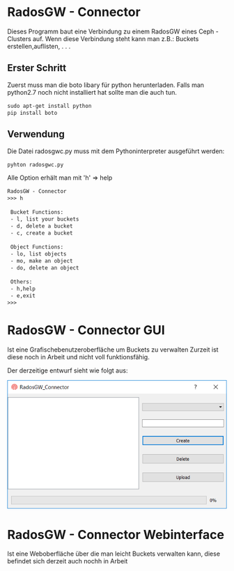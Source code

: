 # RadosGW - Connector


Dieses Programm baut eine Verbindung zu einem RadosGW eines Ceph - Clusters
auf. Wenn diese Verbindung steht kann man z.B.: Buckets erstellen,auflisten, . . .  

## Erster Schritt

Zuerst muss man die boto libary für python herunterladen.
Falls man python2.7 noch nicht installiert hat sollte man die auch tun. 

```
sudo apt-get install python
pip install boto

```
## Verwendung
Die Datei radosgwc.py muss mit dem Pythoninterpreter ausgeführt werden: 

```
pyhton radosgwc.py
```
Alle Option erhält man mit 'h' => help

```
RadosGW - Connector
>>> h

 Bucket Functions:
 - l, list your buckets
 - d, delete a bucket
 - c, create a bucket

 Object Functions:
 - lo, list objects
 - mo, make an object
 - do, delete an object

 Others:
 - h,help
 - e,exit
>>>
```
# RadosGW - Connector GUI

Ist eine Grafischebenutzeroberfläche um Buckets zu verwalten 
Zurzeit ist diese noch in Arbeit und nicht voll funktionsfähig. 

Der derzeitige entwurf sieht wie folgt aus:

<p align="center">
  <img src="GUI/icon/GUI.PNG" />
</p>

# RadosGW - Connector Webinterface

Ist eine Weboberfläche über die man leicht Buckets verwalten kann, diese befindet 
sich derzeit auch nochh in Arbeit